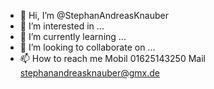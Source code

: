 - 👋 Hi, I’m @StephanAndreasKnauber
- 👀 I’m interested in ...
- 🌱 I’m currently learning ...
- 💞️ I’m looking to collaborate on ...
- 📫 How to reach me Mobil 01625143250
                     Mail  stephanandreasknauber@gmx.de
<!---
StephanAndreasKnauber/StephanAndreasKnauber is a ✨ special ✨ repository because its `README.md` (this file) appears on your GitHub profile.
You can click the Preview link to take a look at your changes.
--->
